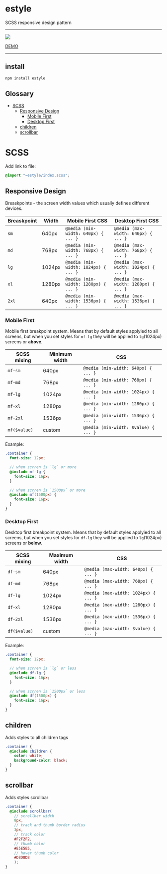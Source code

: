 # estyle

SCSS responsive design pattern

---

<a href="https://www.npmjs.com/package/estyle">
    <img src="https://nodei.co/npm/estyle.png?mini=true"/>
</a>

[DEMO](https://varp.com/responsive-design)

---

## install

```js
npm install estyle
```

## Glossary

- [SCSS](#SCSS)
  - [Responsive Design](#responsive-design)
    - [Mobile First](#mobile-first)
    - [Desktop First](#desktop-first)
  - [children](#children)
  - [scrollbar](#scrollbar)

# SCSS

Add link to file:

```scss
@import "~estyle/index.scss";
```

## Responsive Design

Breaskpoints - the screen width values which usually defines different devices.

| Breaskpoint | Width  | Mobile First CSS                     | Desktop First CSS                    |
| ----------- | ------ | ------------------------------------ | ------------------------------------ |
| `sm`        | 640px  | `@media (min-width: 640px) { ... }`  | `@media (max-width: 640px) { ... }`  |
| `md`        | 768px  | `@media (min-width: 768px) { ... }`  | `@media (max-width: 768px) { ... }`  |
| `lg`        | 1024px | `@media (min-width: 1024px) { ... }` | `@media (max-width: 1024px) { ... }` |
| `xl`        | 1280px | `@media (min-width: 1280px) { ... }` | `@media (max-width: 1280px) { ... }` |
| `2xl`       | 640px  | `@media (min-width: 1536px) { ... }` | `@media (max-width: 1536px) { ... }` |

### Mobile First

Mobile first breakpoint system. Means that by default styles applyied to all screens, but when you set styles for `mf-lg` they will be applied to `lg`(1024px) screens or **above**.

| SCSS mixing  | Minimum width | CSS                                  |
| ------------ | ------------- | ------------------------------------ |
| `mf-sm`      | 640px         | `@media (min-width: 640px) { ... }`  |
| `mf-md`      | 768px         | `@media (min-width: 768px) { ... }`  |
| `mf-lg`      | 1024px        | `@media (min-width: 1024px) { ... }` |
| `mf-xl`      | 1280px        | `@media (min-width: 1280px) { ... }` |
| `mf-2xl`     | 1536px        | `@media (min-width: 1536px) { ... }` |
| `mf($value)` | custom        | `@media (min-width: $value) { ... }` |

Example:

```scss
.container {
  font-size: 12px;

  // when scrren is `lg` or more
  @include mf-lg {
    font-size: 16px;
  }

  // when scrren is `1500px` or more
  @include mf(1500px) {
    font-size: 16px;
  }
}
```

### Desktop First

Desktop first breakpoint system. Means that by default styles applyied to all screens, but when you set styles for `df-lg` they will be applied to `lg`(1024px) screens or **below**.

| SCSS mixing  | Maximum width | CSS                                  |
| ------------ | ------------- | ------------------------------------ |
| `df-sm`      | 640px         | `@media (max-width: 640px) { ... }`  |
| `df-md`      | 768px         | `@media (max-width: 768px) { ... }`  |
| `df-lg`      | 1024px        | `@media (max-width: 1024px) { ... }` |
| `df-xl`      | 1280px        | `@media (max-width: 1280px) { ... }` |
| `df-2xl`     | 1536px        | `@media (max-width: 1536px) { ... }` |
| `df($value)` | custom        | `@media (max-width: $value) { ... }` |

Example:

```scss
.container {
  font-size: 12px;

  // when scrren is `lg` or less
  @include df-lg {
    font-size: 16px;
  }

  // when scrren is `1500px` or less
  @include df(1500px) {
    font-size: 16px;
  }
}
```

## children

Adds styles to all children tags

```scss
.container {
  @include children {
    color: white;
    background-color: black;
  }
}
```

## scrollbar

Adds styles scrollbar

```scss
.container {
  @include scrollbar(
    // scrollbar width
    8px, 
    // track and thumb border radius
    3px, 
    // track color
    #F2F2F2, 
    // thumb color
    #E5E5E5,     
    // hover thumb color
    #D8D8D8
    );
}
```

